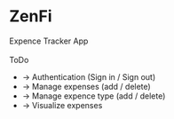 # ZenFi
Expence Tracker App
<br>
<br>
ToDo
* -> Authentication (Sign in / Sign out)
* -> Manage expenses (add / delete)
* -> Manage expence type (add / delete)
* -> Visualize expenses
